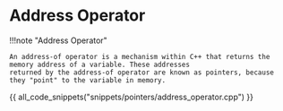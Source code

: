 # Address Operator

!!!note "Address Operator"

    An address-of operator is a mechanism within C++ that returns the memory address of a variable. These addresses 
    returned by the address-of operator are known as pointers, because they "point" to the variable in memory.

{{ all_code_snippets("snippets/pointers/address_operator.cpp") }}




